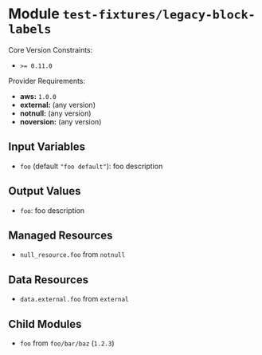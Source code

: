 
# Module `test-fixtures/legacy-block-labels`

Core Version Constraints:
* `>= 0.11.0`

Provider Requirements:
* **aws:** `1.0.0`
* **external:** (any version)
* **notnull:** (any version)
* **noversion:** (any version)

## Input Variables
* `foo` (default `"foo default"`): foo description

## Output Values
* `foo`: foo description

## Managed Resources
* `null_resource.foo` from `notnull`

## Data Resources
* `data.external.foo` from `external`

## Child Modules
* `foo` from `foo/bar/baz` (`1.2.3`)

